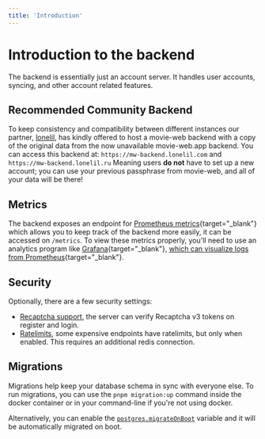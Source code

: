 ```yaml
---
title: 'Introduction'
---
```


# Introduction to the backend

The backend is essentially just an account server. It handles user accounts, syncing, and other account related features.

## Recommended Community Backend

To keep consistency and compatibility between different instances our partner, [lonelil](https://github.com/lonelil), has kindly offered to host a movie-web backend with a copy of the original data from the now unavailable movie-web.app backend. You can access this backend at: `https://mw-backend.lonelil.com` and `https://mw-backend.lonelil.ru`
Meaning users **do not** have to set up a new account; you can use your previous passphrase from movie-web, and all of your data will be there!

## Metrics

The backend exposes an endpoint for [Prometheus metrics](https://prometheus.io/){target="\_blank"} which allows you to keep track of the backend more easily, it can be accessed on `/metrics`.
To view these metrics properly, you'll need to use an analytics program like [Grafana](https://grafana.com/){target="\_blank"}, [which can visualize logs from Prometheus](https://prometheus.io/docs/visualization/grafana/){target="\_blank"}.

## Security

Optionally, there are a few security settings:

- [Recaptcha support](2.configuration.md#captcha), the server can verify Recaptcha v3 tokens on register and login.
- [Ratelimits](2.configuration.md#ratelimits), some expensive endpoints have ratelimits, but only when enabled. This requires an additional redis connection.

## Migrations

Migrations help keep your database schema in sync with everyone else. To run migrations, you can use the `pnpm migration:up` command inside the docker container or in your command-line if you're not using docker.

Alternatively, you can enable the [`postgres.migrateOnBoot`](2.configuration.md#postgresmigrateonboot) variable and it will be automatically migrated on boot.
